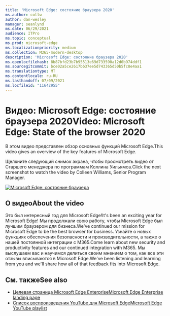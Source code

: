 ```yaml
---
title: 'Microsoft Edge: состояние браузера 2020'
ms.author: collw
author: dan-wesley
manager: seanlynd
ms.date: 06/29/2021
audience: ITPro
ms.topic: conceptual
ms.prod: microsoft-edge
ms.localizationpriority: medium
ms.collection: M365-modern-desktop
description: 'Microsoft Edge: состояние браузера 2020'
ms.openlocfilehash: 8b87bfd23b7b95513e69d733590a12d0b974ddf1
ms.sourcegitcommit: bce02a5ce2617bb37ee5d743365d50b5fc8e4aa1
ms.translationtype: MT
ms.contentlocale: ru-RU
ms.lasthandoff: 07/09/2021
ms.locfileid: "11642955"
---
```

# <a name="video-microsoft-edge-state-of-the-browser-2020"></a><span data-ttu-id="b9f72-103">Видео: Microsoft Edge: состояние браузера 2020</span><span class="sxs-lookup"><span data-stu-id="b9f72-103">Video: Microsoft Edge: State of the browser 2020</span></span>

<span data-ttu-id="b9f72-104">В этом видео представлен обзор основных функций Microsoft Edge.</span><span class="sxs-lookup"><span data-stu-id="b9f72-104">This video gives an overview of the key features of Microsoft Edge.</span></span>

<span data-ttu-id="b9f72-105">Щелкните следующий снимок экрана, чтобы просмотреть видео от Старшего менеджера по программам Коллина Уильямса.</span><span class="sxs-lookup"><span data-stu-id="b9f72-105">Click the next screenshot to watch the video by Colleen Williams, Senior Program Manager.</span></span>

[![Microsoft Edge: состояние браузера](media/microsoft-edge-video-state-of-browser/0.png)](http://www.youtube.com/watch?v=ajdoE4wmzV0 "Microsoft Edge - State of the browser 2020")

## <a name="about-the-video"></a><span data-ttu-id="b9f72-107">О видео</span><span class="sxs-lookup"><span data-stu-id="b9f72-107">About the video</span></span>

<span data-ttu-id="b9f72-108">Это был интересный год для Microsoft Edge!</span><span class="sxs-lookup"><span data-stu-id="b9f72-108">It's been an exciting year for Microsoft Edge!</span></span> <span data-ttu-id="b9f72-109">Мы продолжали свою работу, чтобы Microsoft Edge был лучшим браузером для бизнеса.</span><span class="sxs-lookup"><span data-stu-id="b9f72-109">We've continued our mission for Microsoft Edge to be the best browser for business.</span></span> <span data-ttu-id="b9f72-110">Узнайте о новых функциях обеспечения безопасности и производительности, а также о нашей постоянной интеграции с M365.</span><span class="sxs-lookup"><span data-stu-id="b9f72-110">Come learn about new security and productivity features and our continued integration with M365.</span></span> <span data-ttu-id="b9f72-111">Мы выслушаем вас и научимся делиться своим мнением о том, как все эти отзывы вписываются в Microsoft Edge.</span><span class="sxs-lookup"><span data-stu-id="b9f72-111">We've been listening and learning from you and we'll share how all of that feedback fits into Microsoft Edge.</span></span>

## <a name="see-also"></a><span data-ttu-id="b9f72-112">См. также</span><span class="sxs-lookup"><span data-stu-id="b9f72-112">See also</span></span>

- [<span data-ttu-id="b9f72-113">Целевая страница Microsoft Edge Enterprise</span><span class="sxs-lookup"><span data-stu-id="b9f72-113">Microsoft Edge Enterprise landing page</span></span>](https://aka.ms/EdgeEnterprise)
- [<span data-ttu-id="b9f72-114">Список воспроизведения YouTube для Microsoft Edge</span><span class="sxs-lookup"><span data-stu-id="b9f72-114">Microsoft Edge YouTube playlist</span></span>](https://www.youtube.com/playlist?list=PLXtHYVsvn_b-uXh1tMeYpT-0iD8tD3tFy)